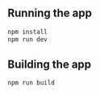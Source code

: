 ## Running the app

```bash
npm install
npm run dev
```

## Building the app

```bash
npm run build
```